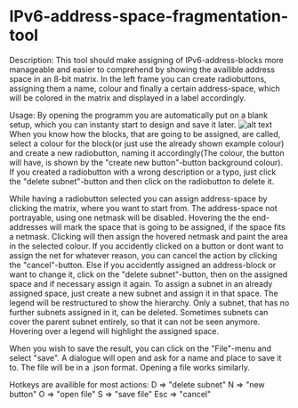 # IPv6-address-space-fragmentation-tool
Description:
This tool should make assigning of IPv6-address-blocks more manageable and easier to comprehend by showing the availible address space in an 8-bit matrix. 
In the left frame you can create radiobuttons, assigning them a name, colour and finally a certain address-space, 
which will be colored in the matrix and displayed in a label accordingly.

Usage:
By opening the programm you are automatically put on a blank setup, which you can instanty start to design and save it later.
![alt text](https://raw.githubusercontent.com/lorenz-schaefer/IPv6-address-space-fragmentation-tool/master/Documentation/tool-screenshot1.png)
When you know how the blocks, that are going to be assigned, are called, 
select a colour for the block(or just use the already shown example colour) and create a new radiobutton, 
naming it accordingly(The colour, the button will have, is shown by the "create new button"-button background colour).
If you created a radiobutton with a wrong description or a typo, 
just click  the "delete subnet"-button and then click on the radiobutton to delete it.

While having a radiobutton selected you can assign address-space by clicking the matrix, where you want to start from.
The address-space not portrayable, using one netmask will be disabled.
Hovering the the end-addresses will mark the space that is going to be assigned,
if the space fits a netmask.
Clicking will then assign the hovered netmask and paint the area in the selected colour.
If you accidently clicked on a button or dont want to assign the net for whatever reason,
you can cancel the action by clicking the "cancel"-button.
Else if you accidently assigned an address-block or want to change it,
click on the "delete subnet"-button, then on the assigned space and if necessary assign it again.
To assign a subnet in an already assigned space, just create a new subnet and assign it in that space.
The legend will be restructured to show the hierarchy.
Only a subnet, that has no further subnets assigned in it, can be deleted.
Sometimes subnets can cover the parent subnet entirely, so that it can not be seen anymore.
Hovering over a legend will highlight the assigned space.

When you wish to save the result, you can click on the "File"-menu and select "save".
A dialogue will open and ask for a name and place to save it to.
The file will be in a .json format.
Opening a file works similarly.

Hotkeys are availible for most actions:
D => "delete subnet"
N => "new button"
O => "open file"
S => "save file"
Esc => "cancel"

